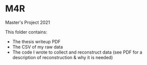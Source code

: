 # M4R
Master's Project 2021

This folder contains:
 - The thesis writeup PDF
 - The CSV of my raw data
 - The code I wrote to collect and reconstruct data (see PDF for a description of reconstruction & why it is needed)
